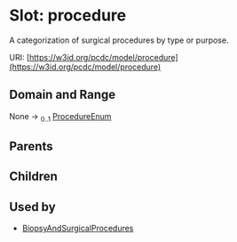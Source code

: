 
# Slot: procedure


A categorization of surgical procedures by type or purpose.

URI: [https://w3id.org/pcdc/model/procedure](https://w3id.org/pcdc/model/procedure)


## Domain and Range

None &#8594;  <sub>0..1</sub> [ProcedureEnum](ProcedureEnum.md)

## Parents


## Children


## Used by

 * [BiopsyAndSurgicalProcedures](BiopsyAndSurgicalProcedures.md)
